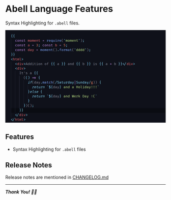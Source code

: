 # Abell Language Features

Syntax Highlighting for `.abell` files.

![Abell Example to display how syntax highlighting highlights text](https://github.com/abelljs/vscode-abell-language-features/raw/master/images/abellexample.png)


## Features

- Syntax Highlighting for `.abell` files


## Release Notes

Release notes are mentioned in [CHANGELOG.md](https://github.com/abelljs/vscode-abell-language-features/blob/master/CHANGELOG.md)

---

***Thank You! 🐨🎉***
